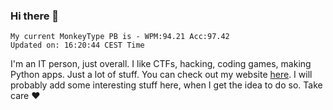 ### Hi there 👋
<!-- PB START -->
```
My current MonkeyType PB is - WPM:94.21 Acc:97.42
Updated on: 16:20:44 CEST Time
```
<!-- PB END -->
I'm an IT person, just overall. I like CTFs, hacking, coding games, making Python apps. Just a lot of stuff.
You can check out my website [here](https://skill3472.github.io/).
I will probably add some interesting stuff here, when I get the idea to do so. Take care ❤️
